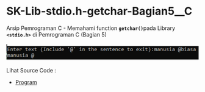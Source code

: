 # SK-Lib-stdio.h-getchar-Bagian5__C
Arsip Pemrograman C - Memahami function <code><b>getchar()</b></code>pada Library <code><b>&lt;stdio.h></b></code> di Pemrograman C (Bagian 5)<br><br>
<img src="https://github.com/RizkyKhapidsyah/SK-Lib-stdio.h-getchar-Bagian5__C/blob/master/SK-Lib-stdio.h-getchar-Bagian5__C/x64/result/001.PNG"><br><br>
Lihat Source Code : <br>
- <a href="https://github.com/RizkyKhapidsyah/SK-Lib-stdio.h-getchar-Bagian5__C/blob/master/SK-Lib-stdio.h-getchar-Bagian5__C/Source.c">Program</a>
